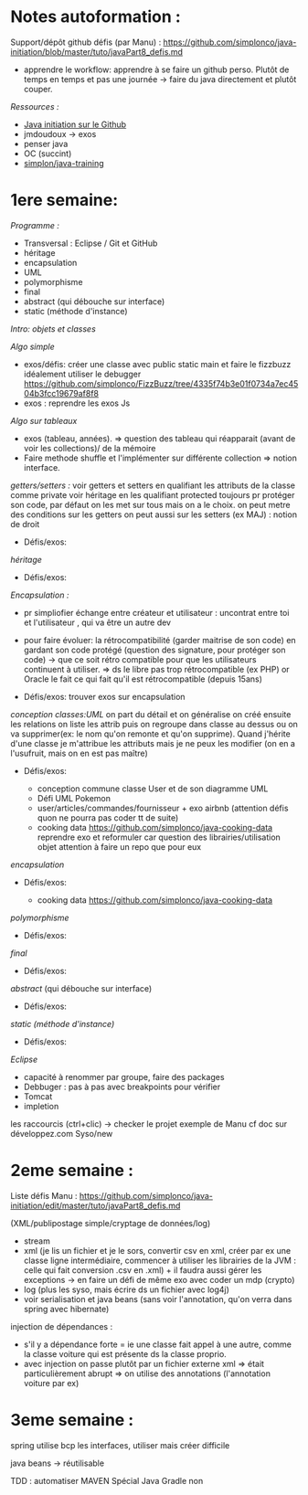 # Notes autoformation :

Support/dépôt github défis (par Manu) : <https://github.com/simplonco/java-initiation/blob/master/tuto/javaPart8_defis.md>
* apprendre le workflow: apprendre à se faire un github perso. Plutôt de temps en temps et pas une journée -> faire du java directement et plutôt couper.

_Ressources :_

- [Java initiation sur le Github](https://github.com/simplonco/java-initiation/tree/master/tuto)
- jmdoudoux -> exos
- penser java
- OC (succint)
- [simplon/java-training](https://github.com/NicolasHov/java-training)

# 1ere semaine:

_Programme :_

- Transversal : Eclipse / Git et GitHub
- héritage
- encapsulation
- UML
- polymorphisme
- final
- abstract (qui débouche sur interface)
- static (méthode d'instance)

_Intro: objets et classes_

_Algo simple_

- exos/défis: créer une classe avec public static main et faire le fizzbuzz idéalement utiliser le debugger <https://github.com/simplonco/FizzBuzz/tree/4335f74b3e01f0734a7ec4504b3fcc19679af8f8>
- exos : reprendre les exos Js

_Algo sur tableaux_

- exos (tableau, années). => question des tableau qui réapparait (avant de voir les collections)/ de la mémoire
- Faire methode shuffle et l'implémenter sur différente collection => notion interface.

_getters/setters :_ voir getters et setters en qualifiant les attributs de la classe comme private voir héritage en les qualifiant protected toujours pr protéger son code, par défaut on les met sur tous mais on a le choix. on peut metre des conditions sur les getters on peut aussi sur les setters (ex MAJ) : notion de droit

- Défis/exos:

_héritage_

- Défis/exos:

_Encapsulation :_

- pr simpliofier échange entre créateur et utilisateur : uncontrat entre toi et l'utilisateur , qui va être un autre dev
- pour faire évoluer: la rétrocompatibilité (garder maitrise de son code) en gardant son code protégé (question des signature, pour protéger son code) -> que ce soit rétro compatible pour que les utilisateurs continuent à utiliser. => ds le libre pas trop rétrocompatible (ex PHP) or Oracle le fait ce qui fait qu'il est rétrocompatible (depuis 15ans)

- Défis/exos: trouver exos sur encapsulation

_conception classes:UML_ on part du détail et on généralise on créé ensuite les relations on liste les attrib puis on regroupe dans classe au dessus ou on va supprimer(ex: le nom qu'on remonte et qu'on supprime). Quand j'hérite d'une classe je m'attribue les attributs mais je ne peux les modifier (on en a l'usufruit, mais on en est pas maître)

- Défis/exos:

  - conception commune classe User et de son diagramme UML
  - Défi UML Pokemon
  - user/articles/commandes/fournisseur + exo airbnb (attention défis quon ne pourra pas coder tt de suite)
  - cooking data <https://github.com/simplonco/java-cooking-data> reprendre exo et reformuler car question des librairies/utilisation objet attention à faire un repo que pour eux

_encapsulation_

- Défis/exos:

  - cooking data <https://github.com/simplonco/java-cooking-data>

_polymorphisme_

- Défis/exos:

_final_

- Défis/exos:

_abstract_ (qui débouche sur interface)

- Défis/exos:

_static (méthode d'instance)_

- Défis/exos:

_Eclipse_

- capacité à renommer par groupe, faire des packages
- Debbuger : pas à pas avec breakpoints pour vérifier
- Tomcat
- impletion

les raccourcis (ctrl+clic) -> checker le projet exemple de Manu cf doc sur développez.com Syso/new

# 2eme semaine :

Liste défis Manu : <https://github.com/simplonco/java-initiation/edit/master/tuto/javaPart8_defis.md>

(XML/publipostage simple/cryptage de données/log)

- stream
- xml (je lis un fichier et je le sors, convertir csv en xml, créer par ex une classe ligne intermédiaire, commencer à utiliser les librairies de la JVM : celle qui fait conversion .csv en .xml) + il faudra aussi gérer les exceptions -> en faire un défi de même exo avec coder un mdp (crypto)
- log (plus les syso, mais écrire ds un fichier avec log4j)
- voir serialisation et java beans (sans voir l'annotation, qu'on verra dans spring avec hibernate)

injection de dépendances :

- s'il y a dépendance forte = ie une classe fait appel à une autre, comme la classe voiture qui est présente ds la classe proprio.
- avec injection on passe plutôt par un fichier externe xml => était particulièrement abrupt => on utilise des annotations (l'annotation voiture par ex)

# 3eme semaine :

spring utilise bcp les interfaces, utiliser mais créer difficile

java beans -> réutilisable


TDD : automatiser
MAVEN Spécial Java
Gradle non
